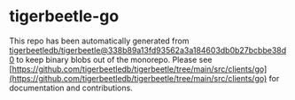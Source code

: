 # tigerbeetle-go
This repo has been automatically generated from [tigerbeetledb/tigerbeetle@338b89a13fd93562a3a184603db0b27bcbbe38d0](https://github.com/tigerbeetledb/tigerbeetle/commit/338b89a13fd93562a3a184603db0b27bcbbe38d0) to keep binary blobs out of the monorepo. Please see [https://github.com/tigerbeetledb/tigerbeetle/tree/main/src/clients/go](https://github.com/tigerbeetledb/tigerbeetle/tree/main/src/clients/go) for documentation and contributions.
